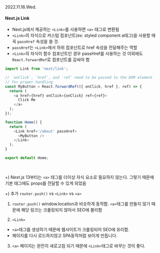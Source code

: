 2022.11.16.Wed.

#### Next.js Link

- Next.js에서 제공하는 `<Link>`를 사용하면 `<a>` 태그로 변환됨
- `<Link>`의 자식으로 커스텀 컴포넌트(ex: styled component a태그)을 사용할 때 꼭 `passHref` 속성을 쓸 것.
- `passHref`는 `<Link>`에서 하위 컴포넌트로 href 속성을 전달해주는 역할
- `<Link>`의 자식이 함수 컴포넌트인 경우 passHref를 사용하는 것 이외에도 `React.forwardRef`로 컴포넌트를 감싸야 함

```js
import Link from 'next/link';

// `onClick`, `href`, and `ref` need to be passed to the DOM element
// for proper handling
const MyButton = React.forwardRef(({ onClick, href }, ref) => {
  return (
    <a href={href} onClick={onClick} ref={ref}>
      Click Me
    </a>
  );
});

function Home() {
  return (
    <Link href='/about' passHref>
      <MyButton />
    </Link>
  );
}

export default Home;
```

<br />

+) Next.js 13부터는 `<a>` 태그를 더이상 자식 요소로 필요하지 않는다. 그렇기 때문에 기본 태그에도 props를 전달할 수 있게 되었음

+) 추가
`router.push()` vs `<Link>` vs `<a>`

1. `router.push()`
   window.location과 비슷하게 동작함. `<a>`태그를 만들지 않기 때문에 해당 링크는 크롤링되지 않아서 SEO에 불리함

2. `<Link>`

- `<a>`태그를 생성하기 때문에 웹사이트가 크롤링되어 SEO에 유리함.
- 페이지를 다시 로드하지않고 SPA동작처럼 보이게 만듭니다.

3.  `<a>`
    페이지는 완전히 새로고침 되기 때문에 `<Link>`태그로 바꾸는 것이 좋다.
